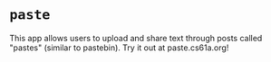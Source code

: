 # `paste`

This app allows users to upload and share text through posts called "pastes"
(similar to pastebin). Try it out at paste.cs61a.org!